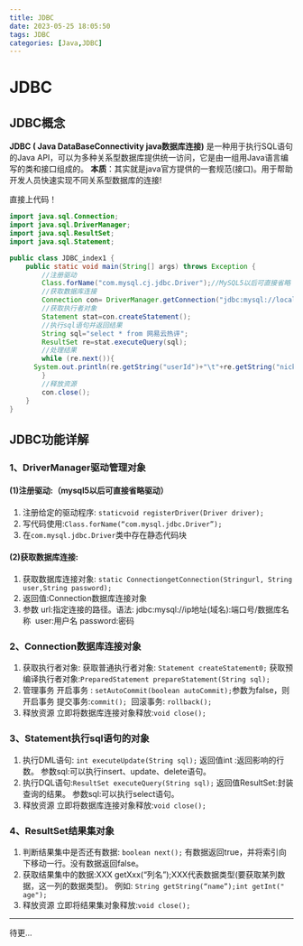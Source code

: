 ```yaml
---
title: JDBC
date: 2023-05-25 18:05:50
tags: JDBC
categories: [Java,JDBC]
---
```


# JDBC

## JDBC概念
**JDBC ( Java DataBaseConnectivity java数据库连接)** 是一种用于执行SQL语句的Java API，可以为多种关系型数据库提供统一访问，它是由一组用Java语言编写的类和接口组成的。
**本质**：其实就是java官方提供的一套规范(接口)。用于帮助开发人员快速实现不同关系型数据库的连接!

直接上代码！
```java
import java.sql.Connection;
import java.sql.DriverManager;
import java.sql.ResultSet;
import java.sql.Statement;

public class JDBC_index1 {
    public static void main(String[] args) throws Exception {
        //注册驱动
        Class.forName("com.mysql.cj.jdbc.Driver");//MySQL5以后可直接省略
        //获取数据库连接
        Connection con= DriverManager.getConnection("jdbc:mysql://localhost:3306/cadastre","root","XXXXXX");
        //获取执行者对象
        Statement stat=con.createStatement();
        //执行sql语句并返回结果
        String sql="select * from 网易云热评";
        ResultSet re=stat.executeQuery(sql);
        //处理结果
        while (re.next()){
      System.out.println(re.getString("userId")+"\t"+re.getString("nickname")+"\t"+re.getString("content"));
        }
        //释放资源
        con.close();
    }
}
```

## JDBC功能详解
### 1、DriverManager驱动管理对象
#### (1)注册驱动:（mysql5以后可直接省略驱动）
1. 注册给定的驱动程序: `staticvoid registerDriver(Driver driver);`
2. 写代码使用:`Class.forName(“com.mysql.jdbc.Driver”);`
3. 在`com.mysql.jdbc.Driver`类中存在静态代码块
#### (2)获取数据库连接:
1. 获取数据库连接对象: `static ConnectiongetConnection(Stringurl, String user,String password);`
2. 返回值:Connection数据库连接对象
3. 参数
url:指定连接的路径。语法: jdbc:mysql://ip地址(域名):端口号/数据库名称
​ user:用户名
​ password:密码
### 2、Connection数据库连接对象
1. 获取执行者对象:
获取普通执行者对象: `Statement createStatement0;`
获取预编译执行者对象:`PreparedStatement prepareStatement(String sql);`
2. 管理事务
开启事务 : `setAutoCommit(boolean autoCommit);`参数为false，则开启事务
​ 提交事务:`commit();`
​ 回滚事务: `rollback();`
3. 释放资源
立即将数据库连接对象释放:`void close();`
### 3、Statement执行sql语句的对象
1. 执行DML语句: `int executeUpdate(String sql);`
返回值int :返回影响的行数。
参数sql:可以执行insert、update、delete语句。
2. 执行DQL语句:`ResultSet executeQuery(String sql);`
返回值ResultSet:封装查询的结果。
参数sql:可以执行select语句。
3. 释放资源
立即将数据库连接对象释放:`void close();`
### 4、ResultSet结果集对象
1. 判断结果集中是否还有数据: `boolean next();`
有数据返回true，并将索引向下移动一行。没有数据返回false。
2. 获取结果集中的数据:XXX getXxx(“列名”);XXX代表数据类型(要获取某列数据，这一列的数据类型)。
例如: `String getString(“name”);int getInt(" age");`
3. 释放资源
立即将结果集对象释放:`void close();`

---

待更...